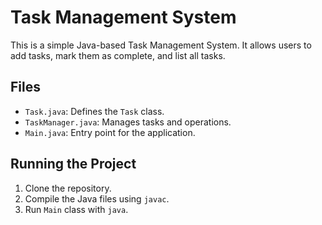 # Task Management System

This is a simple Java-based Task Management System. It allows users to add tasks, mark them as complete, and list all tasks.

## Files
- `Task.java`: Defines the `Task` class.
- `TaskManager.java`: Manages tasks and operations.
- `Main.java`: Entry point for the application.

## Running the Project
1. Clone the repository.
2. Compile the Java files using `javac`.
3. Run `Main` class with `java`.

